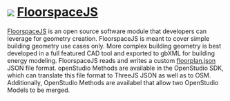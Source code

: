 # ![][1] [FloorspaceJS](https://github.com/NREL/floorspace.js)
[1]: img/favicon-32x32.png

[FloorspaceJS](https://github.com/NREL/floorspace.js) is an open source software module that developers can leverage for geometry creation.  FloorspaceJS is meant to cover simple building geometry use cases only.  More complex building geometry is best developed in a full featured CAD tool and exported to gbXML for building energy modeling.  FloorspaceJS reads and writes a custom [floorplan.json](https://raw.githubusercontent.com/NREL/floorspace.js/develop/schema/geometry_schema.json) JSON file format.  openStudio Methods are available in the OpenStudio SDK, which can translate this file format to ThreeJS JSON as well as to OSM.  Additionally, OpenStudio Methods are availabel that allow two OpenStudio Models to be merged.
